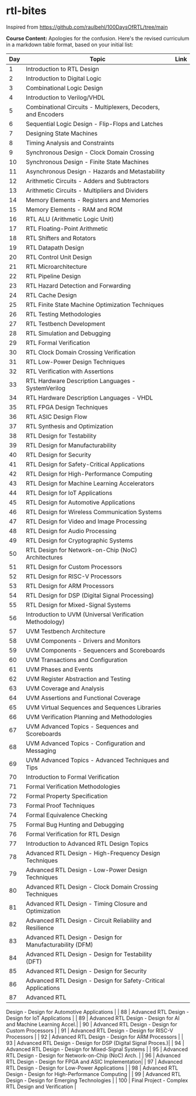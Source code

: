 # rtl-bites
Inspired from https://github.com/raulbehl/100DaysOfRTL/tree/main

**Course Content:**
Apologies for the confusion. Here's the revised curriculum in a markdown table format, based on your initial list:

| **Day** | **Topic**                                                | **Link** |
|-----|--------------------------------------------------------------|----------|
| 1   | Introduction to RTL Design                                   |
| 2   | Introduction to Digital Logic                                |
| 3   | Combinational Logic Design                                   |
| 4   | Introduction to Verilog/VHDL                                 |
| 5   | Combinational Circuits - Multiplexers, Decoders, and Encoders |
| 6   | Sequential Logic Design - Flip-Flops and Latches             |
| 7   | Designing State Machines                                     |
| 8   | Timing Analysis and Constraints                              |
| 9   | Synchronous Design - Clock Domain Crossing                   |
| 10  | Synchronous Design - Finite State Machines                   |
| 11  | Asynchronous Design - Hazards and Metastability              |
| 12  | Arithmetic Circuits - Adders and Subtractors                 |
| 13  | Arithmetic Circuits - Multipliers and Dividers               |
| 14  | Memory Elements - Registers and Memories                     |
| 15  | Memory Elements - RAM and ROM                                |
| 16  | RTL ALU (Arithmetic Logic Unit)                              |
| 17  | RTL Floating-Point Arithmetic                                |
| 18  | RTL Shifters and Rotators                                    |
| 19  | RTL Datapath Design                                          |
| 20  | RTL Control Unit Design                                      |
| 21  | RTL Microarchitecture                                        |
| 22  | RTL Pipeline Design                                          |
| 23  | RTL Hazard Detection and Forwarding                          |
| 24  | RTL Cache Design                                             |
| 25  | RTL Finite State Machine Optimization Techniques             |
| 26  | RTL Testing Methodologies                                    |
| 27  | RTL Testbench Development                                    |
| 28  | RTL Simulation and Debugging                                 |
| 29  | RTL Formal Verification                                      |
| 30  | RTL Clock Domain Crossing Verification                       |
| 31  | RTL Low-Power Design Techniques                              |
| 32  | RTL Verification with Assertions                            |
| 33  | RTL Hardware Description Languages - SystemVerilog           |
| 34  | RTL Hardware Description Languages - VHDL                    |
| 35  | RTL FPGA Design Techniques                                   |
| 36  | RTL ASIC Design Flow                                         |
| 37  | RTL Synthesis and Optimization                               |
| 38  | RTL Design for Testability                                   |
| 39  | RTL Design for Manufacturability                             |
| 40  | RTL Design for Security                                      |
| 41  | RTL Design for Safety-Critical Applications                  |
| 42  | RTL Design for High-Performance Computing                    |
| 43  | RTL Design for Machine Learning Accelerators                 |
| 44  | RTL Design for IoT Applications                              |
| 45  | RTL Design for Automotive Applications                       |
| 46  | RTL Design for Wireless Communication Systems                |
| 47  | RTL Design for Video and Image Processing                    |
| 48  | RTL Design for Audio Processing                              |
| 49  | RTL Design for Cryptographic Systems                         |
| 50  | RTL Design for Network-on-Chip (NoC) Architectures           |
| 51  | RTL Design for Custom Processors                             |
| 52  | RTL Design for RISC-V Processors                             |
| 53  | RTL Design for ARM Processors                                |
| 54  | RTL Design for DSP (Digital Signal Processing)               |
| 55  | RTL Design for Mixed-Signal Systems                          |
| 56  | Introduction to UVM (Universal Verification Methodology)     |
| 57  | UVM Testbench Architecture                                   |
| 58  | UVM Components - Drivers and Monitors                        |
| 59  | UVM Components - Sequencers and Scoreboards                  |
| 60  | UVM Transactions and Configuration                          |
| 61  | UVM Phases and Events                                        |
| 62  | UVM Register Abstraction and Testing                         |
| 63  | UVM Coverage and Analysis                                    |
| 64  | UVM Assertions and Functional Coverage                       |
| 65  | UVM Virtual Sequences and Sequences Libraries                |
| 66  | UVM Verification Planning and Methodologies                  |
| 67  | UVM Advanced Topics - Sequences and Scoreboards              |
| 68  | UVM Advanced Topics - Configuration and Messaging            |
| 69  | UVM Advanced Topics - Advanced Techniques and Tips           |
| 70  | Introduction to Formal Verification                          |
| 71  | Formal Verification Methodologies                            |
| 72  | Formal Property Specification                               |
| 73  | Formal Proof Techniques                                      |
| 74  | Formal Equivalence Checking                                  |
| 75  | Formal Bug Hunting and Debugging                             |
| 76  | Formal Verification for RTL Design                           |
| 77  | Introduction to Advanced RTL Design Topics                   |
| 78  | Advanced RTL Design - High-Frequency Design Techniques       |
| 79  | Advanced RTL Design - Low-Power Design Techniques            |
| 80  | Advanced RTL Design - Clock Domain Crossing Techniques        |
| 81  | Advanced RTL Design - Timing Closure and Optimization        |
| 82  | Advanced RTL Design - Circuit Reliability and Resilience     |
| 83  | Advanced RTL Design - Design for Manufacturability (DFM)     |
| 84  | Advanced RTL Design - Design for Testability (DFT)           |
| 85  | Advanced RTL Design - Design for Security                    |
| 86  | Advanced RTL Design - Design for Safety-Critical Applications|
| 87  | Advanced RTL

 Design - Design for Automotive Applications     |
| 88  | Advanced RTL Design - Design for IoT Applications            |
| 89  | Advanced RTL Design - Design for AI and Machine Learning Accel.|
| 90  | Advanced RTL Design - Design for Custom Processors           |
| 91  | Advanced RTL Design - Design for RISC-V Processors           |
| 92  | Advanced RTL Design - Design for ARM Processors              |
| 93  | Advanced RTL Design - Design for DSP (Digital Signal Proces.)|
| 94  | Advanced RTL Design - Design for Mixed-Signal Systems        |
| 95  | Advanced RTL Design - Design for Network-on-Chip (NoC) Arch. |
| 96  | Advanced RTL Design - Design for FPGA and ASIC Implementation|
| 97  | Advanced RTL Design - Design for Low-Power Applications      |
| 98  | Advanced RTL Design - Design for High-Performance Computing  |
| 99  | Advanced RTL Design - Design for Emerging Technologies       |
| 100 | Final Project - Complex RTL Design and Verification          |
